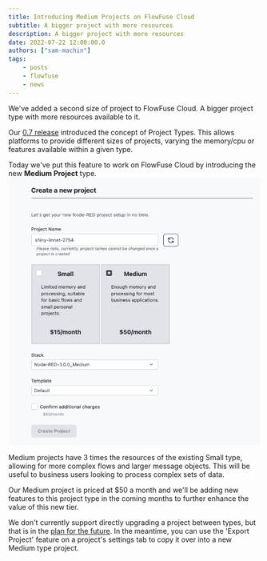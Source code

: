 ```yaml
---
title: Introducing Medium Projects on FlowFuse Cloud
subtitle: A bigger project with more resources
description: A bigger project with more resources
date: 2022-07-22 12:00:00.0
authors: ["sam-machin"]
tags:
    - posts
    - flowfuse
    - news
---
```

We've added a second size of project to FlowFuse Cloud. A bigger project type with more resources available to it.
<!--more-->

Our [0.7 release](https://flowforge.com/blog/2022/07/flowforge-07-released/) introduced the concept of Project Types. This allows platforms to provide different sizes of projects, varying the memory/cpu or features available within a given type.

Today we've put this feature to work on FlowFuse Cloud by introducing the new **Medium Project** type.
![](./images/project-type.png)

Medium projects have 3 times the resources of the existing Small type, allowing for more complex flows and larger message objects. This will be useful to business users looking to process complex sets of data.

Our Medium project is priced at $50 a month and we'll be adding new features to this project type in the coming months to further enhance the value of this new tier.

We don't currently support directly upgrading a project between types, but that is in the [plan for the future](https://github.com/FlowFuse/flowfuse/issues/595). In the meantime, you can use the 'Export Project' feature on a project's settings tab to copy it over into a new Medium type project.




